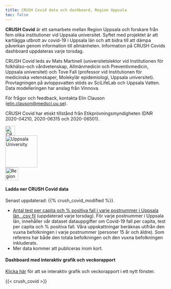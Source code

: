 ```yaml
---
title: CRUSH Covid data och dashboard, Region Uppsala
toc: false
---
```


<div class="containter"><div class="row mr-2 mt-2"><div class="col-lg-9"><p><b>CRUSH Covid</b> är ett samarbete mellan Region Uppsala och forskare från fem olika institutioner vid Uppsala universitet. Syftet med projektet är att kartlägga utbrott av covid-19 i Uppsala län och att bidra till att dämpa påverkan genom information till allmänheten. Information på CRUSH Covids dashboard uppdateras varje torsdag.</p>
<p>CRUSH Covid leds av Mats Martinell (universitetslektor vid Institutionen för folkhälso-och vårdvetenskap, Allmänmedicin och Preventivmedicin, Uppsala universitet) och Tove Fall (professor vid Institutionen för medicinska vetenskaper, Molekylär epidemiologi, Uppsala universitet). Provtagningen på avloppsvatten stöds av SciLifeLab och Uppsala Vatten. Data modelleringen har anslag från Vinnova.</p>
<p>För frågor och feedback, kontakta Elin Clauson (<a href="mailto:elin.clauson@medsci.uu.se">elin.clauson@medsci.uu.se</a>).</p><p>CRUSH Covid har etiskt tillstånd från Etikprövningsmyndigheten (DNR 2020-04210, 2020-06315 och 2020-06501).</p>
</div><div class="col-lg-3"><div class="row justify-content-center mb-3"><img src="/img/logos/crush_covid_logo.png" alt="CRUSH Covid" height="30"></div><div class="row justify-content-center mb-3"><img src="/img/logos/uu_logo.png" alt="Uppsala University" height="100"></div>
<div class="row justify-content-center mb-3"><img src="/img/logos/regionuppsala_logo.png" alt="Region Uppsala" height="40"></div></div></div></div>

#### Ladda ner CRUSH Covid data

<div class="alert alert-info">Senast uppdaterad: {{% crush_covid_modified %}}.</div>

* [Antal test per capita och % positiva fall i varje postnummer i Uppsala län, .csv fil](https://blobserver.dckube.scilifelab.se/blob/CRUSH_Covid_data.csv) (uppdaterad varje torsdag).
    För varje postnummer i Uppsala län, innehåller vår dataset datauppgifter om Covid-19 fall per capita, test per capita och % positiva fall. Våra uppskattningar beräknas utifrån den vuxna befolkningen i varje postnummer (personer 15 år och äldre). Som referens har både den totala befolkningen och den vuxna befolkningen inkluderats.
* Mer data kommer att publiceras inom kort.

#### Dashboard med interaktiv grafik och veckorapport

<a target="_blank" href="https://crush-covid.shinyapps.io/crush_covid/">Klicka här</a> för att se interaktiv grafik och veckorapport i ett nytt fönster.

{{< crush_covid >}}
